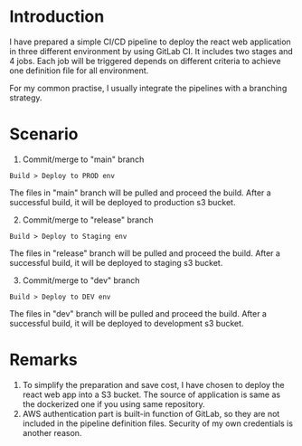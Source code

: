 # Introduction
I have prepared a simple CI/CD pipeline to deploy the react web application in three different environment by using GitLab CI. It includes two stages and 4 jobs. Each job will be triggered depends on different criteria to achieve one definition file for all environment.

For my common practise, I usually integrate the pipelines with a branching strategy.

# Scenario
1. Commit/merge to "main" branch
```
Build > Deploy to PROD env
```
The files in "main" branch will be pulled and proceed the build. After a successful build, it will be deployed to production s3 bucket.

2. Commit/merge to "release" branch
```
Build > Deploy to Staging env
```
The files in "release" branch will be pulled and proceed the build. After a successful build, it will be deployed to staging s3 bucket.

3. Commit/merge to "dev" branch
```
Build > Deploy to DEV env
```
The files in "dev" branch will be pulled and proceed the build. After a successful build, it will be deployed to development s3 bucket.

# Remarks
1. To simplify the preparation and save cost, I have chosen to deploy the react web app into a S3 bucket. The source of application is same as the dockerized one if you using same repository.
2. AWS authentication part is built-in function of GitLab, so they are not included in the pipeline definition files. Security of my own credentials is another reason.